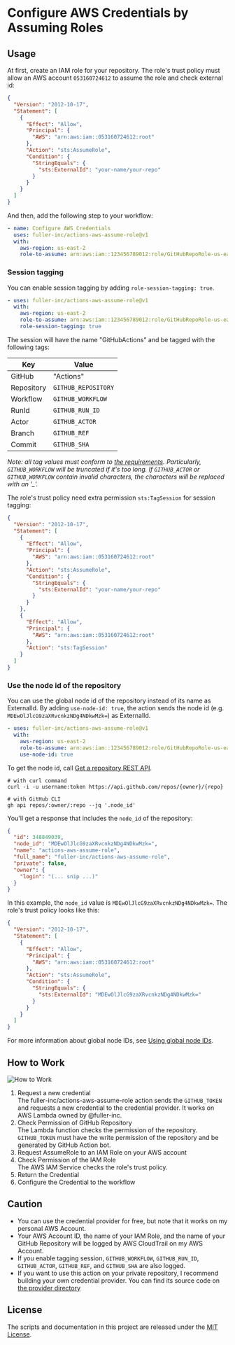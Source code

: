 # Configure AWS Credentials by Assuming Roles

## Usage

At first, create an IAM role for your repository.
The role's trust policy must allow an AWS account `053160724612` to assume the role and check external id:

```json
{
  "Version": "2012-10-17",
  "Statement": [
    {
      "Effect": "Allow",
      "Principal": {
        "AWS": "arn:aws:iam::053160724612:root"
      },
      "Action": "sts:AssumeRole",
      "Condition": {
        "StringEquals": {
          "sts:ExternalId": "your-name/your-repo"
        }
      }
    }
  ]
}
```

And then, add the following step to your workflow:

```yaml
- name: Configure AWS Credentials
  uses: fuller-inc/actions-aws-assume-role@v1
  with:
    aws-region: us-east-2
    role-to-assume: arn:aws:iam::123456789012:role/GitHubRepoRole-us-east-2
```

### Session tagging

You can enable session tagging by adding `role-session-tagging: true`.

```yaml
- uses: fuller-inc/actions-aws-assume-role@v1
  with:
    aws-region: us-east-2
    role-to-assume: arn:aws:iam::123456789012:role/GitHubRepoRole-us-east-2
    role-session-tagging: true
```

The session will have the name "GitHubActions" and be tagged with the following tags:

| Key        | Value               |
| ---------- | ------------------- |
| GitHub     | "Actions"           |
| Repository | `GITHUB_REPOSITORY` |
| Workflow   | `GITHUB_WORKFLOW`   |
| RunId      | `GITHUB_RUN_ID`     |
| Actor      | `GITHUB_ACTOR`      |
| Branch     | `GITHUB_REF`        |
| Commit     | `GITHUB_SHA`        |

_Note: all tag values must conform to [the requirements](https://docs.aws.amazon.com/STS/latest/APIReference/API_Tag.html). Particularly, `GITHUB_WORKFLOW` will be truncated if it's too long. If `GITHUB_ACTOR` or `GITHUB_WORKFLOW` contain invalid characters, the characters will be replaced with an '\_'._

The role's trust policy need extra permission `sts:TagSession` for session tagging:

```json
{
  "Version": "2012-10-17",
  "Statement": [
    {
      "Effect": "Allow",
      "Principal": {
        "AWS": "arn:aws:iam::053160724612:root"
      },
      "Action": "sts:AssumeRole",
      "Condition": {
        "StringEquals": {
          "sts:ExternalId": "your-name/your-repo"
        }
      }
    },
    {
      "Effect": "Allow",
      "Principal": {
        "AWS": "arn:aws:iam::053160724612:root"
      },
      "Action": "sts:TagSession"
    }
  ]
}
```

### Use the node id of the repository

You can use the global node id of the repository instead of its name as ExternalId.
By adding `use-node-id: true`, the action sends the node id (e.g. `MDEwOlJlcG9zaXRvcnkzNDg4NDkwMzk=`) as ExternalId.

```yaml
- uses: fuller-inc/actions-aws-assume-role@v1
  with:
    aws-region: us-east-2
    role-to-assume: arn:aws:iam::123456789012:role/GitHubRepoRole-us-east-2
    use-node-id: true
```

To get the node id, call [Get a repository REST API](https://docs.github.com/en/rest/reference/repos#get-a-repository).

```console
# with curl command
curl -i -u username:token https://api.github.com/repos/{owner}/{repo}

# with GitHub CLI
gh api repos/:owner/:repo --jq '.node_id'
```

You'll get a response that includes the `node_id` of the repository:

```json
{
  "id": 348849039,
  "node_id": "MDEwOlJlcG9zaXRvcnkzNDg4NDkwMzk=",
  "name": "actions-aws-assume-role",
  "full_name": "fuller-inc/actions-aws-assume-role",
  "private": false,
  "owner": {
    "login": "(... snip ...)"
  }
}
```

In this example, the `node_id` value is `MDEwOlJlcG9zaXRvcnkzNDg4NDkwMzk=`.
The role's trust policy looks like this:

```json
{
  "Version": "2012-10-17",
  "Statement": [
    {
      "Effect": "Allow",
      "Principal": {
        "AWS": "arn:aws:iam::053160724612:root"
      },
      "Action": "sts:AssumeRole",
      "Condition": {
        "StringEquals": {
          "sts:ExternalId": "MDEwOlJlcG9zaXRvcnkzNDg4NDkwMzk="
        }
      }
    }
  ]
}
```

For more information about global node IDs, see [Using global node IDs](https://docs.github.com/en/graphql/guides/using-global-node-ids).

## How to Work

![How to Work](how-to-work.svg)

1. Request a new credential\
   The fuller-inc/actions-aws-assume-role action sends the `GITHUB_TOKEN` and requests a new credential to the credential provider. It works on AWS Lambda owned by @fuller-inc.
2. Check Permission of GitHub Repository\
   The Lambda function checks the permission of the repository. `GITHUB_TOKEN` must have the write permission of the repository and be generated by GitHub Action bot.
3. Request AssumeRole to an IAM Role on your AWS account
4. Check Permission of the IAM Role\
   The AWS IAM Service checks the role's trust policy.
5. Return the Credential
6. Configure the Credential to the workflow

## Caution

- You can use the credential provider for free, but note that it works on my personal AWS Account.
- Your AWS Account ID, the name of your IAM Role, and the name of your GitHub Repository will be logged by AWS CloudTrail on my AWS Account.
- If you enable tagging session, `GITHUB_WORKFLOW`, `GITHUB_RUN_ID`, `GITHUB_ACTOR`, `GITHUB_REF`, and `GITHUB_SHA` are also logged.
- If you want to use this action on your private repository, I recommend building your own credential provider. You can find its source code on [the provider directory](https://github.com/fuller-inc/actions-aws-assume-role/tree/main/provider)

## License

The scripts and documentation in this project are released under the [MIT License](LICENSE).
